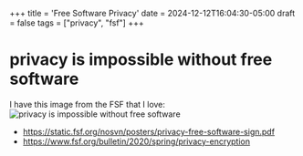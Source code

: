+++
title = 'Free Software Privacy'
date = 2024-12-12T16:04:30-05:00
draft = false
tags = ["privacy", "fsf"]
+++

# privacy is impossible without free software

I have this image from the FSF that I love:
![privacy is impossible without free software](/images/privacy/privacy_impossible_wo_free_software.png)

- https://static.fsf.org/nosvn/posters/privacy-free-software-sign.pdf
- https://www.fsf.org/bulletin/2020/spring/privacy-encryption
